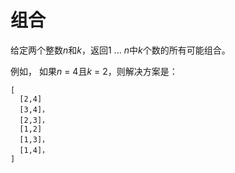 # 组合

给定两个整数*n*和*k*，返回1 ... *n*中*k*个数的所有可能组合。

例如，
如果*n* = 4且*k* = 2，则解决方案是：

```
[
  [2,4]
  [3,4]，
  [2,3]，
  [1,2]
  [1,3]，
  [1,4]，
]
```